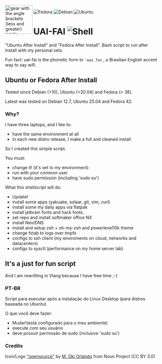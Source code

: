 
<img align="left" src="https://cdn.hashnode.com/res/hashnode/image/upload/v1714668828239/5bdb9130-09f6-4e44-8f53-d91b18256197.png" height=95 width=90 alt="gear with the angle brackets (less and greater) inside">

![Fedora](https://img.shields.io/badge/Fedora-294172?style=for-the-badge&logo=fedora&logoColor=white)
![Debian](https://img.shields.io/badge/Debian-D70A53?style=for-the-badge&logo=debian&logoColor=white)
![Ubuntu](https://img.shields.io/badge/Ubuntu-E95420?style=for-the-badge&logo=ubuntu&logoColor=white)

# UAI-FAI ![Shell](https://img.shields.io/badge/shell_script-%23121011.svg?style=for-the-badge&logo=gnu-bash&logoColor=white)

"Ubuntu After Install" and "Fedora After Install". Bash script to run after install with my personal sets.

Fun fact: uai-fai is the phonetic form to ````ˈwaɪˌfaɪ```` , a Brasilian English accent way to say wifi.

## Ubuntu or Fedora After Install

Tested since Debian (>10), Ubuntu (>20.04) and Fedora (> 38).

Latest was tested on Debian 12.7, Ubuntu 25.04 and Fedora 42.

### Why?
I have three laptops, and I like to:
- have the same environment at all
- In each new distro release, I make a full and cleaned install

So I created this simple script.

You must:

- change it! (it's set to my environment)
- run with your common user
- have sudo permission (including 'sudo su')

What this shellscript will do:

- Update!
- install some apps (yakuake, solaar, git, vim, curl)
- install some my daily apps via flatpak
- install jetbrain fonts and hack fonts.
- set repo and install softmaker office NX
- install NextDNS
- install and setup zsh + oh-my-zsh and powerlevel10k theme
- change fstab to logs over tmpfs
- configs to ssh client (my enviroments on cloud, networks and datacenters)
- configs to sysctl (performance on my home server lab)


## It's a just for fun script

And I am rewritting in Vlang because I have free time ;-)




### PT-BR

Script para executar após a instalação do Linux Desktop (para distros baseada no Ubuntu).

O que você deve fazer:

- Mudar!(está configurado para o meu ambiente)
- execute com seu usuário
- deve possuir permissão de sudo (inclusive 'sudo su')



### Credits

Icon/Logo ["opensource"](https://thenounproject.com/icon/opensource-4957970/) by [M. Oki Orlando](https://thenounproject.com/creator/orvipixel/) from Noun Project (CC BY 3.0)



